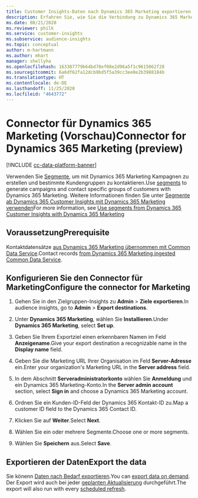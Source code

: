 ```yaml
---
title: Customer Insights-Daten nach Dynamics 365 Marketing exportieren
description: Erfahren Sie, wie Sie die Verbindung zu Dynamics 365 Marketing konfigurieren.
ms.date: 08/21/2020
ms.reviewer: philk
ms.service: customer-insights
ms.subservice: audience-insights
ms.topic: conceptual
author: m-hartmann
ms.author: mhart
manager: shellyha
ms.openlocfilehash: 163387779b64bd78ef08e2d96a5f1c9615062f28
ms.sourcegitcommit: 6a6df62fa12dcb9bd5f5a39cc3ee0e2b3988184b
ms.translationtype: HT
ms.contentlocale: de-DE
ms.lasthandoff: 11/25/2020
ms.locfileid: "4643772"
---
```

# <a name="connector-for-dynamics-365-marketing-preview"></a><span data-ttu-id="19783-103">Connector für Dynamics 365 Marketing (Vorschau)</span><span class="sxs-lookup"><span data-stu-id="19783-103">Connector for Dynamics 365 Marketing (preview)</span></span>

[!INCLUDE [cc-data-platform-banner](../includes/cc-data-platform-banner.md)]

<span data-ttu-id="19783-104">Verwenden Sie [Segmente](segments.md), um mit Dynamics 365 Marketing Kampagnen zu erstellen und bestimmte Kundengruppen zu kontaktieren.</span><span class="sxs-lookup"><span data-stu-id="19783-104">Use [segments](segments.md) to generate campaigns and contact specific groups of customers with Dynamics 365 Marketing.</span></span> <span data-ttu-id="19783-105">Weitere Informationen finden Sie unter [Segmente ab Dynamics 365 Customer Insights mit Dynamics 365 Marketing verwenden](https://docs.microsoft.com/dynamics365/marketing/customer-insights-segments)</span><span class="sxs-lookup"><span data-stu-id="19783-105">For more information, see [Use segments from Dynamics 365 Customer Insights with Dynamics 365 Marketing](https://docs.microsoft.com/dynamics365/marketing/customer-insights-segments)</span></span>

## <a name="prerequisite"></a><span data-ttu-id="19783-106">Voraussetzung</span><span class="sxs-lookup"><span data-stu-id="19783-106">Prerequisite</span></span>

<span data-ttu-id="19783-107">Kontaktdatensätze [aus Dynamics 365 Marketing übernommen mit Common Data Service](connect-power-query.md).</span><span class="sxs-lookup"><span data-stu-id="19783-107">Contact records [from Dynamics 365 Marketing ingested Common Data Service](connect-power-query.md).</span></span>

## <a name="configure-the-connector-for-marketing"></a><span data-ttu-id="19783-108">Konfigurieren Sie den Connector für Marketing</span><span class="sxs-lookup"><span data-stu-id="19783-108">Configure the connector for Marketing</span></span>

1. <span data-ttu-id="19783-109">Gehen Sie in den Zielgruppen-Insights zu **Admin** > **Ziele exportieren**.</span><span class="sxs-lookup"><span data-stu-id="19783-109">In audience insights, go to **Admin** > **Export destinations**.</span></span>

1. <span data-ttu-id="19783-110">Unter **Dynamics 365 Marketing**, wählen Sie **Installieren**.</span><span class="sxs-lookup"><span data-stu-id="19783-110">Under **Dynamics 365 Marketing**, select **Set up**.</span></span>

1. <span data-ttu-id="19783-111">Geben Sie Ihrem Exportziel einen erkennbaren Namen im Feld **Anzeigename**.</span><span class="sxs-lookup"><span data-stu-id="19783-111">Give your export destination a recognizable name in the **Display name** field.</span></span>

1. <span data-ttu-id="19783-112">Geben Sie die Marketing URL Ihrer Organisation im Feld **Server-Adresse** ein.</span><span class="sxs-lookup"><span data-stu-id="19783-112">Enter your organization's Marketing URL in the **Server address** field.</span></span>

1. <span data-ttu-id="19783-113">In dem Abschnitt **Serveradministratorkonto** wählen Sie **Anmeldung** und ein Dynamics 365 Marketing-Konto.</span><span class="sxs-lookup"><span data-stu-id="19783-113">In the **Server admin account** section, select **Sign in** and choose a Dynamics 365 Marketing account.</span></span>

1. <span data-ttu-id="19783-114">Ordnen Sie ein Kunden-ID-Feld der Dynamics 365 Kontakt-ID zu.</span><span class="sxs-lookup"><span data-stu-id="19783-114">Map a customer ID field to the Dynamics 365 Contact ID.</span></span>

1. <span data-ttu-id="19783-115">Klicken Sie auf **Weiter**.</span><span class="sxs-lookup"><span data-stu-id="19783-115">Select **Next**.</span></span>

1. <span data-ttu-id="19783-116">Wählen Sie ein oder mehrere Segmente.</span><span class="sxs-lookup"><span data-stu-id="19783-116">Choose one or more segments.</span></span>

1. <span data-ttu-id="19783-117">Wählen Sie **Speichern** aus.</span><span class="sxs-lookup"><span data-stu-id="19783-117">Select **Save**.</span></span>

## <a name="export-the-data"></a><span data-ttu-id="19783-118">Exportieren der Daten</span><span class="sxs-lookup"><span data-stu-id="19783-118">Export the data</span></span>

<span data-ttu-id="19783-119">Sie könenn [Daten nach Bedarf exportieren](export-destinations.md).</span><span class="sxs-lookup"><span data-stu-id="19783-119">You can [export data on demand](export-destinations.md).</span></span> <span data-ttu-id="19783-120">Der Export wird auch bei jeder [geplanten Aktualisierung](system.md#schedule-tab) durchgeführt.</span><span class="sxs-lookup"><span data-stu-id="19783-120">The export will also run with every [scheduled refresh](system.md#schedule-tab).</span></span>
